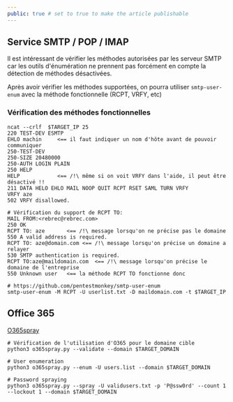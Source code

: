 ```yaml
---
public: true # set to true to make the article publishable
---
```

## Service SMTP / POP / IMAP

Il est intéressant de vérifier les méthodes autorisées par les serveur SMTP car les outils d'énumération ne prennent pas forcément en compte la détection de méthodes désactivées.

Après avoir vérifier les méthodes supportées, on pourra utiliser `smtp-user-enum` avec la méthode fonctionnelle (RCPT, VRFY, etc)

### Vérification des méthodes fonctionnelles

```
ncat --crlf  $TARGET_IP 25
220 TEST-DEV ESMTP
EHLO machin     <== il faut indiquer un nom d'hôte avant de pouvoir communiquer
250-TEST-DEV
250-SIZE 20480000
250-AUTH LOGIN PLAIN
250 HELP
HELP            <== /!\ même si on voit VRFY dans l'aide, il peut être désactivé !!
211 DATA HELO EHLO MAIL NOOP QUIT RCPT RSET SAML TURN VRFY
VRFY aze
502 VRFY disallowed.

# Vérification du support de RCPT TO:
MAIL FROM:<rebrec@rebrec.com>
250 OK
RCPT TO: aze       <== /!\ message lorsqu'on ne précise pas le domaine
550 A valid address is required.
RCPT TO: aze@domain.com <== /!\ message lorsqu'on précise un domaine a relayer
530 SMTP authentication is required.
RCPT TO:aze@maildomain.com  <== /!\ message lorsqu'on précise le domaine de l'entreprise
550 Unknown user   <== la méthode RCPT TO fonctionne donc
```

```
# https://github.com/pentestmonkey/smtp-user-enum
smtp-user-enum -M RCPT -U userlist.txt -D maildomain.com -t $TARGET_IP
```

## Office 365

[O365spray](https://github.com/0xZDH/o365spray)

```
# Vérification de l'utilisation d'O365 pour le domaine cible
python3 o365spray.py --validate --domain $TARGET_DOMAIN

# User enumeration
python3 o365spray.py --enum -U users.list --domain $TARGET_DOMAIN

# Password spraying
python3 o365spray.py --spray -U validusers.txt -p 'P@ssw0rd' --count 1 --lockout 1 --domain $TARGET_DOMAIN
```
